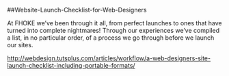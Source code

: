 ##Website-Launch-Checklist-for-Web-Designers

At FHOKE we’ve been through it all, from perfect launches to ones that have turned into complete nightmares! Through our experiences we’ve compiled a list, in no particular order, of a process we go through before we launch our sites. 

http://webdesign.tutsplus.com/articles/workflow/a-web-designers-site-launch-checklist-including-portable-formats/ ‎
